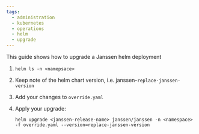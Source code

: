 ```yaml
---
tags:
  - administration
  - kubernetes
  - operations
  - helm
  - upgrade
---
```


This guide shows how to upgrade a Janssen helm deployment 

1. `helm ls -n <namepsace>` 

2.  Keep note of the helm chart version, i.e. janssen-`replace-janssen-version`

2.  Add your changes to `override.yaml`

3.  Apply your upgrade:

    `helm upgrade <janssen-release-name> janssen/janssen -n <namespace> -f override.yaml --version=replace-janssen-version`